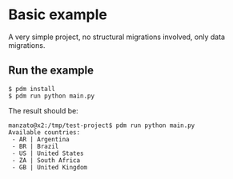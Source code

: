 # Basic example

A very simple project, no structural migrations involved, only data migrations.


## Run the example

```
$ pdm install
$ pdm run python main.py
```

The result should be:

```
manzato@x2:/tmp/test-project$ pdm run python main.py
Available countries:
 - AR | Argentina
 - BR | Brazil
 - US | United States
 - ZA | South Africa
 - GB | United Kingdom
```
